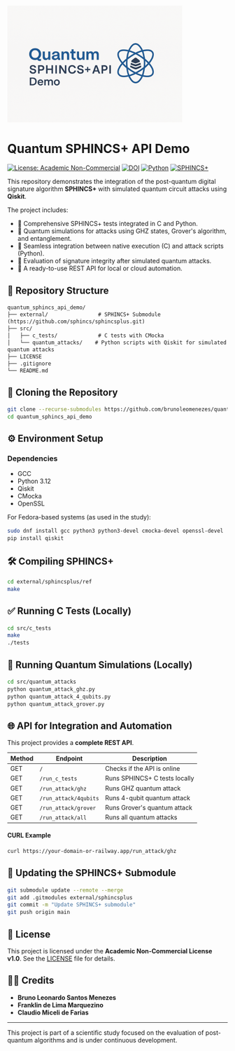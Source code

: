<p align="left">
  <a href="https://github.com/brunoleomenezes/quantum_sphincs_api_demo">
    <img src="assets/logo.png" alt="Quantum SPHINCS+ API Demo logo" width="400"/>
  </a>
</p>

# Quantum SPHINCS+ API Demo

[![License: Academic Non-Commercial](https://img.shields.io/badge/license-Academic%20Non--Commercial-blue)](LICENSE)
[![DOI](https://zenodo.org/badge/DOI/10.5281/zenodo.15336618.svg)](https://doi.org/10.5281/zenodo.15336618)
[![Python](https://img.shields.io/badge/Python-3.12-blue.svg)](https://www.python.org/)
[![SPHINCS+](https://img.shields.io/badge/SPHINCS%2B-integrated-brightgreen)](https://github.com/sphincs/sphincsplus)

This repository demonstrates the integration of the post-quantum digital signature algorithm **SPHINCS+** with simulated quantum circuit attacks using **Qiskit**.

The project includes:

- 📌 Comprehensive SPHINCS+ tests integrated in C and Python.
- 📌 Quantum simulations for attacks using GHZ states, Grover's algorithm, and entanglement.
- 📌 Seamless integration between native execution (C) and attack scripts (Python).
- 📌 Evaluation of signature integrity after simulated quantum attacks.
- 📌 A ready-to-use REST API for local or cloud automation.

## 📁 Repository Structure

```
quantum_sphincs_api_demo/
├── external/                # SPHINCS+ Submodule (https://github.com/sphincs/sphincsplus.git)
├── src/
│   ├── c_tests/             # C tests with CMocka
│   └── quantum_attacks/    # Python scripts with Qiskit for simulated quantum attacks
├── LICENSE
├── .gitignore
└── README.md
```

## 🚀 Cloning the Repository

```bash
git clone --recurse-submodules https://github.com/brunoleomenezes/quantum_sphincs_api_demo.git
cd quantum_sphincs_api_demo
```

## ⚙️ Environment Setup

### Dependencies

- GCC
- Python 3.12
- Qiskit
- CMocka
- OpenSSL

For Fedora-based systems (as used in the study):

```bash
sudo dnf install gcc python3 python3-devel cmocka-devel openssl-devel
pip install qiskit
```

## 🛠️ Compiling SPHINCS+

```bash
cd external/sphincsplus/ref
make
```

## ✅ Running C Tests (Locally)

```bash
cd src/c_tests
make
./tests
```

## 🧪 Running Quantum Simulations (Locally)

```bash
cd src/quantum_attacks
python quantum_attack_ghz.py
python quantum_attack_4_qubits.py
python quantum_attack_grover.py
```

## 🌐 API for Integration and Automation

This project provides a **complete REST API**.

| Method | Endpoint | Description |
|--------|----------|-------------|
| GET | `/` | Checks if the API is online |
| GET | `/run_c_tests` | Runs SPHINCS+ C tests locally |
| GET | `/run_attack/ghz` | Runs GHZ quantum attack |
| GET | `/run_attack/4qubits` | Runs 4-qubit quantum attack |
| GET | `/run_attack/grover` | Runs Grover's quantum attack |
| GET | `/run_attack/all` | Runs all quantum attacks |

#### CURL Example

```bash
curl https://your-domain-or-railway.app/run_attack/ghz
```

## 🔄 Updating the SPHINCS+ Submodule

```bash
git submodule update --remote --merge
git add .gitmodules external/sphincsplus
git commit -m "Update SPHINCS+ submodule"
git push origin main
```

## 📜 License

This project is licensed under the **Academic Non-Commercial License v1.0**. See the [LICENSE](LICENSE) file for details.

## 👨‍💻 Credits

- **Bruno Leonardo Santos Menezes**
- **Franklin de Lima Marquezino**
- **Claudio Miceli de Farias**

---

This project is part of a scientific study focused on the evaluation of post-quantum algorithms and is under continuous development.
